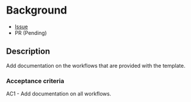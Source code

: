 # Background

- [Issue](https://github.com/Evanlab02/react-template/issues/6)
- PR (Pending)
## Description

Add documentation on the workflows that are provided with the template.

### Acceptance criteria

AC1 - Add documentation on all workflows.
